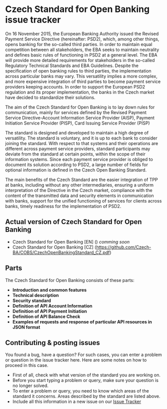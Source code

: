 # Czech Standard for Open Banking issue tracker
On 16 November 2015, the European Banking Authority issued the Revised Payment Service Directive (hereinafter: PSD2), which, among other things, opens banking for the so-called third parties. In order to maintain equal competition between all stakeholders, the EBA seeks to maintain neutrality and defines basic rules of functioning in PSD2 at a general level. The EBA will provide more detailed requirements for stakeholders in the so-called Regulatory Technical Standards and EBA Guidelines. Despite the specification of open banking rules to third parties, the implementation across particular banks may vary. This versatility implies a more complex, and more expensive integration of third parties to become payment service providers keeping accounts. In order to support the European PSD2 regulation and its proper implementation, the banks in the Czech market have decided to standardize their solutions.

The aim of the Czech Standard for Open Banking is to lay down rules for communication, mainly for services defined by the Revised Payment Service Directive-Account Information Service Provider (AISP), Payment Initiation Service Provider (PISP), Card Issuing Service Provider (PISP)

The standard is designed and developed to maintain a high degree of versatility. The standard is voluntary, and it is up to each bank to consider joining the standard. With respect to that systems and their operations are different across payment service providers, standard participants may deviate from the standard at certain points, within the scope of their information systems. Since each payment service provider is obliged to document its solution according to PSD2, a large number of fields for optional information is defined in the Czech Open Banking Standard.

The main benefits of the Czech Standard are the easier integration of TPP at banks, including without any other intermediaries, ensuring a uniform interpretation of the Directive in the Czech market, compliance with the content of the transmitted data and security elements in communication with banks, support for the unified functioning of services for clients across banks, timely readiness for the implementation of PSD2.

## Actual version of Czech Standard for Open Banking

* Czech Standard for Open Banking [EN] () _comming soon_
* Czech Standard for Open Banking [CZ] (https://github.com/Czech-BA/COBS/CzechOpenBankingStandard_CZ.pdf)

## Parts

The Czech Standard for Open Banking consists of these parts:

* **Introduction and common features**
* **Technical description**
* **Security standard**
* **Definition of API Account Information**
* **Definition of API Payment Initiation**
* **Definition of API Balance Check**
* **Examples of requests and response of particular API resources in JSON format**

## Contributing & posting issues
You found a bug, have a question? For such cases, you can enter a problem or question in the issue tracker here. Here are some notes on how to proceed in this case.

* First of all, check with what version of the standard you are working on.
* Before you start typing a problem or query, make sure your question is no longer solved.
* To enter a problem or query, you need to know which areas of the standard it concerns. Areas described by the standard are listed above.
* Include all this information in a new issue on our [Issue Tracker](https://github.com/Czech-BA/COBS/issues)